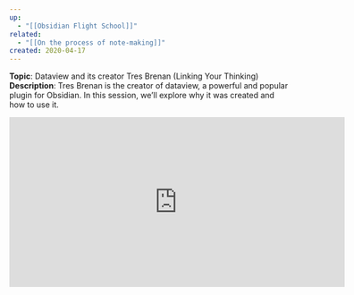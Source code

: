 ```yaml
---
up:
  - "[[Obsidian Flight School]]"
related:
  - "[[On the process of note-making]]"
created: 2020-04-17
---
```

 **Topic**: Dataview and its creator Tres Brenan (Linking Your Thinking)  
 **Description**: Tres Brenan is the creator of dataview, a powerful and popular plugin for Obsidian. In this session, we’ll explore why it was created and how to use it.

<iframe src="https://player.vimeo.com/video/538189790?title=0&amp;byline=0&amp;portrait=0&amp;speed=0&amp;badge=0&amp;autopause=0&amp;player_id=0&amp;app_id=58479" width="600" height="304" frameborder="0" allow="autoplay; fullscreen; picture-in-picture" allowfullscreen title="LYT Special Session - Dataview (2021-04-17)"></iframe>